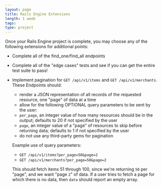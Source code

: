 ```yaml
---
layout: page
title: Rails Engine Extensions
length: 1 week
tags:
type: project
---
```


Once your Rails Engine project is complete, you may choose any of the following extensions for additional points:

- Complete all of the find_one/find_all endpoints
- Complete all of the "edge cases" tests and see if you can get the entire test suite to pass!
- Implement pagination for `GET /api/v1/items` and `GET /api/v1/merchants`. 
  These Endpoints should: 
    * render a JSON representation of all records of the requested resource, one "page" of data at a time
    * allow for the following OPTIONAL query parameters to be sent by the user:
    * `per_page`, an integer value of how many resources should be in the output; defaults to 20 if not specified by the user
    * `page`, an integer value of a "page" of resources to skip before returning data; defaults to 1 if not specified by the user
    * do not use any third-party gems for pagination

    Example use of query parameters:

    * `GET /api/v1/items?per_page=50&page=2`
    * `GET /api/v1/merchants?per_page=50&page=2`

    This should fetch items 51 through 100, since we're returning `50` per "page", and we want "page `2`" of data.
    If a user tries to fetch a page for which there is no data, then `data` should report an empty array.
